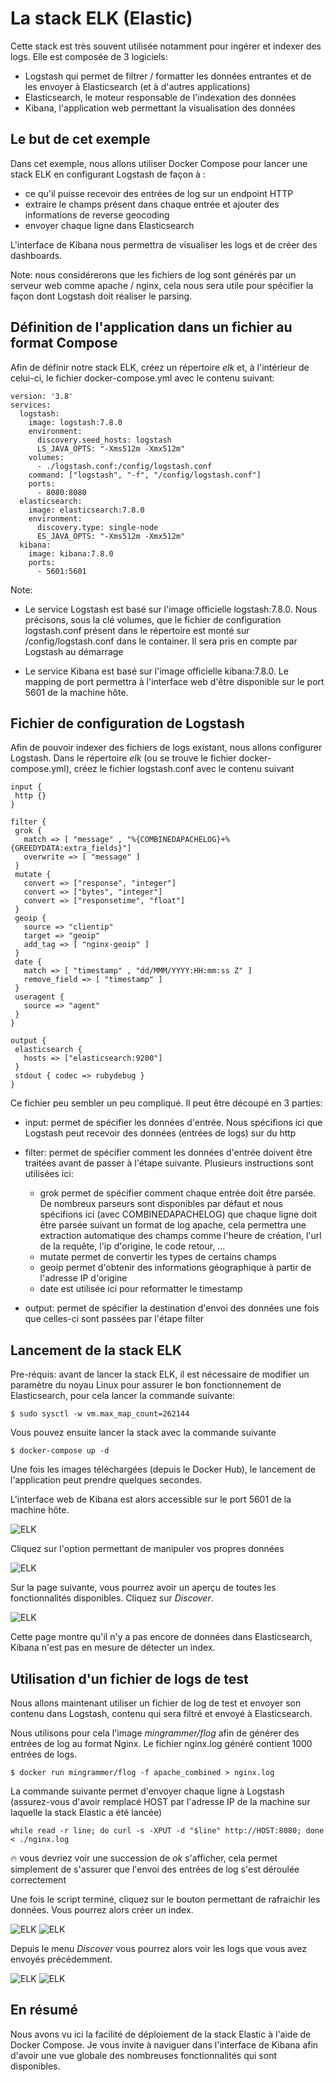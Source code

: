 # La stack ELK (Elastic)

Cette stack est très souvent utilisée notamment pour ingérer et indexer des logs. Elle est composée de 3 logiciels:
* Logstash qui permet de filtrer / formatter les données entrantes et de les envoyer à Elasticsearch (et à d'autres applications)
* Elasticsearch, le moteur responsable de l'indexation des données
* Kibana, l'application web permettant la visualisation des données

## Le but de cet exemple

Dans cet exemple, nous allons utiliser Docker Compose pour lancer une stack ELK en configurant Logstash de façon à :
- ce qu'il puisse recevoir des entrées de log sur un endpoint HTTP
- extraire le champs présent dans chaque entrée et ajouter des informations de reverse geocoding
- envoyer chaque ligne dans Elasticsearch

L'interface de Kibana nous permettra de visualiser les logs et de créer des dashboards.

Note: nous considérerons que les fichiers de log sont générés par un serveur web comme apache / nginx, cela nous sera utile pour spécifier la façon dont Logstash doit réaliser le parsing.


## Définition de l'application dans un fichier au format Compose

Afin de définir notre stack ELK, créez un répertoire *elk* et, à l'intérieur de celui-ci, le fichier docker-compose.yml avec le contenu suivant:

```
version: '3.8'
services:
  logstash:
    image: logstash:7.8.0
    environment:
      discovery.seed_hosts: logstash
      LS_JAVA_OPTS: "-Xms512m -Xmx512m"
    volumes:
      - ./logstash.conf:/config/logstash.conf
    command: ["logstash", "-f", "/config/logstash.conf"]
    ports:
      - 8080:8080
  elasticsearch:
    image: elasticsearch:7.8.0
    environment:
      discovery.type: single-node
      ES_JAVA_OPTS: "-Xms512m -Xmx512m"
  kibana:
    image: kibana:7.8.0
    ports:
      - 5601:5601
```

Note:

- Le service Logstash est basé sur l'image officielle logstash:7.8.0.
Nous précisons, sous la clé volumes, que le fichier de configuration logstash.conf présent dans le répertoire est monté sur /config/logstash.conf dans le container. Il sera pris en compte par Logstash au démarrage

- Le service Kibana est basé sur l'image officielle kibana:7.8.0. Le mapping de port permettra à l'interface web d'être disponible sur le port 5601 de la machine hôte.

## Fichier de configuration de Logstash

Afin de pouvoir indexer des fichiers de logs existant, nous allons configurer Logstash. Dans le répertoire *elk* (ou se trouve le fichier docker-compose.yml), créez le fichier logstash.conf avec le contenu suivant

```
input {
 http {}
}

filter {
 grok {
   match => [ "message" , "%{COMBINEDAPACHELOG}+%{GREEDYDATA:extra_fields}"]
   overwrite => [ "message" ]
 }
 mutate {
   convert => ["response", "integer"]
   convert => ["bytes", "integer"]
   convert => ["responsetime", "float"]
 }
 geoip {
   source => "clientip"
   target => "geoip"
   add_tag => [ "nginx-geoip" ]
 }
 date {
   match => [ "timestamp" , "dd/MMM/YYYY:HH:mm:ss Z" ]
   remove_field => [ "timestamp" ]
 }
 useragent {
   source => "agent"
 }
}

output {
 elasticsearch {
   hosts => ["elasticsearch:9200"]
 }
 stdout { codec => rubydebug }
}
```

Ce fichier peu sembler un peu compliqué. Il peut être découpé en 3 parties:
* input: permet de spécifier les données d'entrée. Nous spécifions ici que Logstash peut recevoir des données (entrées de logs)  sur du http

* filter: permet de spécifier comment les données d'entrée doivent être traitées avant de passer à l'étape suivante. Plusieurs instructions sont utilisées ici:
  * grok permet de spécifier comment chaque entrée doit être parsée. De nombreux parseurs sont disponibles par défaut et nous spécifions ici (avec COMBINEDAPACHELOG) que chaque ligne doit être parsée suivant un format de log apache, cela permettra une extraction automatique des champs comme l'heure de création, l'url de la requête, l'ip d'origine, le code retour, ...
  * mutate permet de convertir les types de certains champs
  * geoip permet d'obtenir des informations géographique à partir de l'adresse IP d'origine
  * date est utilisée ici pour reformatter le timestamp

* output: permet de spécifier la destination d'envoi des données une fois que celles-ci sont passées par l'étape filter

## Lancement de la stack ELK

Pre-réquis: avant de lancer la stack ELK, il est nécessaire de modifier un paramètre du noyau Linux pour assurer le bon fonctionnement de Elasticsearch, pour cela lancer la commande suivante:

```
$ sudo sysctl -w vm.max_map_count=262144
```

Vous pouvez ensuite lancer la stack avec la commande suivante

```
$ docker-compose up -d
```

Une fois les images téléchargées (depuis le Docker Hub), le lancement de l'application peut prendre quelques secondes.

L'interface web de Kibana est alors accessible sur le port 5601 de la machine hôte.

![ELK](./images/elk1.png)

Cliquez sur l'option permettant de manipuler vos propres données

![ELK](./images/elk2.png)

Sur la page suivante, vous pourrez avoir un aperçu de toutes les fonctionnalités disponibles.
Cliquez sur *Discover*.

![ELK](./images/elk3.png)

Cette page montre qu'il n'y a pas encore de données dans Elasticsearch, Kibana n'est pas en mesure de détecter un index.

## Utilisation d'un fichier de logs de test

Nous allons maintenant utiliser un fichier de log de test et envoyer son contenu dans Logstash, contenu qui sera filtré et envoyé à Elasticsearch.

Nous utilisons pour cela l'image *mingrammer/flog* afin de générer des entrées de log au format Nginx. Le fichier nginx.log généré contient 1000 entrées de logs.

```
$ docker run mingrammer/flog -f apache_combined > nginx.log
```

La commande suivante permet d'envoyer chaque ligne à Logstash (assurez-vous d'avoir remplacé HOST par l'adresse IP de la machine sur laquelle la stack Elastic a été lancée)

```
while read -r line; do curl -s -XPUT -d "$line" http://HOST:8080; done < ./nginx.log
```

:fire: vous devriez voir une succession de *ok* s'afficher, cela permet simplement de s'assurer que l'envoi des entrées de log s'est déroulée correctement

Une fois le script terminé, cliquez sur le bouton permettant de rafraichir les données. Vous pourrez alors créer un index.

![ELK](./images/elk4.png)
![ELK](./images/elk5.png)

Depuis le menu *Discover* vous pourrez alors voir les logs que vous avez envoyés précédemment.

![ELK](./images/elk6.png)
![ELK](./images/elk7.png)


## En résumé

Nous avons vu ici la facilité de déploiement de la stack Elastic à l'aide de Docker Compose. Je vous invite à naviguer dans l'interface de Kibana afin d'avoir une vue globale des nombreuses fonctionnalités qui sont disponibles.
